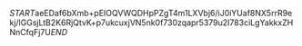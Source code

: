 $START$aeEDaf6bXmb+pEIOQVWQDHpPZgT4m1LXVbj6/iJ0iYUaf8NX5rrR9ekj/lGGsjLtB2K6RjQtvK+p7ukcuxjVN5nk0f730zqapr5379u2I783ciLgYakkxZHNnCfqFj7U$END$